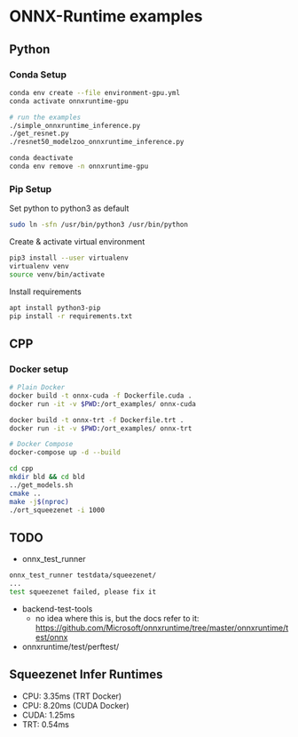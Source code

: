 # ONNX-Runtime examples

## Python

### Conda Setup
```bash
conda env create --file environment-gpu.yml
conda activate onnxruntime-gpu

# run the examples
./simple_onnxruntime_inference.py
./get_resnet.py
./resnet50_modelzoo_onnxruntime_inference.py

conda deactivate
conda env remove -n onnxruntime-gpu
```

### Pip Setup
Set python to python3 as default
```bash
sudo ln -sfn /usr/bin/python3 /usr/bin/python
```

Create & activate virtual environment
```bash
pip3 install --user virtualenv
virtualenv venv
source venv/bin/activate
```

Install requirements
```bash
apt install python3-pip
pip install -r requirements.txt
```

## CPP

### Docker setup
```bash
# Plain Docker
docker build -t onnx-cuda -f Dockerfile.cuda .
docker run -it -v $PWD:/ort_examples/ onnx-cuda

docker build -t onnx-trt -f Dockerfile.trt .
docker run -it -v $PWD:/ort_examples/ onnx-trt

# Docker Compose
docker-compose up -d --build

cd cpp
mkdir bld && cd bld
../get_models.sh
cmake ..
make -j$(nproc)
./ort_squeezenet -i 1000
```

## TODO
- onnx_test_runner
```bash
onnx_test_runner testdata/squeezenet/
...
test squeezenet failed, please fix it
```
       
- backend-test-tools
    - no idea where this is, but the docs refer to it: https://github.com/Microsoft/onnxruntime/tree/master/onnxruntime/test/onnx    
- onnxruntime/test/perftest/

## Squeezenet Infer Runtimes
- CPU: 3.35ms (TRT Docker)
- CPU: 8.20ms (CUDA Docker)
- CUDA: 1.25ms
- TRT: 0.54ms
